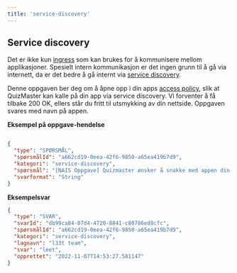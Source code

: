 ```yaml
---
title: 'service-discovery'
---
```


## Service discovery

Det er ikke kun [ingress](ingress.md) som kan brukes for å kommunisere mellom applikasjoner.
Spesielt intern kommunikasjon er det ingen grunn til å gå via internett, da er det bedre å gå internt via [service discovery](https://docs.nais.io/workloads/application/explanations/expose/#service-discovery).

Denne oppgaven ber deg om å åpne opp i din apps [access policy](https://docs.nais.io/workloads/application/reference/application-spec/#accesspolicy), slik at QuizMaster kan kalle på din app via service discovery.
Vi forventer å få tilbake 200 OK, ellers står du fritt til utsmykking av din nettside.
Oppgaven svares med navn på appen.

**Eksempel på oppgave-hendelse**

```json

{
  "type": "SPØRSMÅL",
  "spørsmålId": "a662cd19-0eea-42f6-9850-a65ea419b7d9",
  "kategori": "service-discovery",
  "spørsmål": "[NAIS Oppgave] Quizmaster ønsker å snakke med appen din via noe som kalles for Service Discovery, men den blir stoppet av access policy hos deg. Gi quizmaster tilgang og svar med appnavnet ditt. Quizmaster forventer at appen din svarer med 200 ok.",
  "svarformat": "String"
}
```

**Eksempelsvar**

``` json
{
  "type": "SVAR",
  "svarId": "db99ca84-07d4-4720-8841-c80786ed8cfc",
  "spørsmålId": "a662cd19-0eea-42f6-9850-a65ea419b7d9",
  "kategori": "service-discovery",
  "lagnavn": "l33t team",
  "svar": "leet",
  "opprettet": "2022-11-07T14:53:27.581147"
}
```
